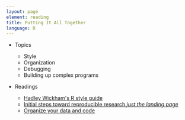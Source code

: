 ```yaml
---
layout: page
element: reading
title: Putting It All Together
language: R
---
```


* Topics

  * Style
  * Organization
  * Debugging
  * Building up complex programs

* Readings

  * [Hadley Wickham's R style guide](http://r-pkgs.had.co.nz/style.html)
  * [Initial steps toward reproducible research *just the landing page*](https://kbroman.org/steps2rr/)
  * [Organize your data and code](https://kbroman.org/steps2rr/pages/organize.html)
